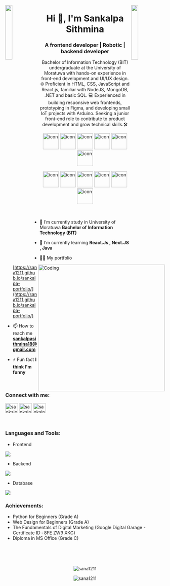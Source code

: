<img align="left" src="https://user-images.githubusercontent.com/65187002/144930161-2f783401-8d27-4fdf-a2f7-cc0ba32f1f1f.gif" width="21%" style="display:inline;"><img align="right" src="https://user-images.githubusercontent.com/65187002/144930161-2f783401-8d27-4fdf-a2f7-cc0ba32f1f1f.gif" width="21%" style="display:inline;">

<h1 align="center">Hi 👋, I'm Sankalpa Sithmina</h1>
<h3 align="center">A frontend developer | Robotic | backend developer</h3>
<p align="center">Bachelor of Information Technology (BIT) undergraduate at the University of Moratuwa with hands-on experience in front-end development and UI/UX design. 🌐 Proficient in HTML, CSS, JavaScript and React.js, familiar with NodeJS, MongoDB, .NET and basic SQL. 💻 Experienced in building responsive web frontends, prototyping in Figma, and developing small IoT projects with Arduino. Seeking a junior front-end role to contribute to product development and grow technical skills.🛠️</p>


<div align="center">
  <img src="https://techstack-generator.vercel.app/java-icon.svg" alt="icon" width="50" height="50" />
  <img src="https://techstack-generator.vercel.app/python-icon.svg" alt="icon" width="50" height="50" />
  <img src="https://techstack-generator.vercel.app/ts-icon.svg" alt="icon" width="50" height="50" />
  <img src="https://techstack-generator.vercel.app/js-icon.svg" alt="icon"width="50" height="50" />
  <img src="https://techstack-generator.vercel.app/react-icon.svg" alt="icon" width="50" height="50" />
 <img src="https://techstack-generator.vercel.app/mysql-icon.svg" alt="icon" width="50" height="50" />
</div>

<br>

<div align="center">
  <img src="https://techstack-generator.vercel.app/docker-icon.svg" alt="icon" width="50" height="50" />
  <img src="https://techstack-generator.vercel.app/aws-icon.svg" alt="icon" width="50" height="50" />
  <img src="https://techstack-generator.vercel.app/github-icon.svg" alt="icon" width="50" height="50" />
  <img src="https://techstack-generator.vercel.app/prettier-icon.svg" alt="icon" width="50" height="50" />
  <img src="https://techstack-generator.vercel.app/restapi-icon.svg" alt="icon" width="50" height="50" />
  <img src="https://techstack-generator.vercel.app/graphql-icon.svg" alt="icon" width="50" height="50" />
</div>

<img align="right" alt="Coding" width="400" src="https://user-images.githubusercontent.com/74038190/229223263-cf2e4b07-2615-4f87-9c38-e37600f8381a.gif">
<br><br>

- 🔭 I’m currently study in University of Moratuwa **Bachelor of Information Technology (BIT)**

- 🌱 I’m currently learning **React.Js , Next.JS , Java**

- 👨‍💻 My portfolio [https://sana1211.github.io/sankalpa-portfolio/](https://sana1211.github.io/sankalpa-portfolio/)

- 📫 How to reach me **sankalpasithmina18@gmail.com**

- ⚡ Fun fact **I think I'm funny**

<br>
<h3 align="left">Connect with me:</h3>
<p align="left">
<a href="https://linkedin.com/in/sankalpa-sithmina" target="blank"><img align="center" src="https://raw.githubusercontent.com/rahuldkjain/github-profile-readme-generator/master/src/images/icons/Social/linked-in-alt.svg" alt="sankalpa-sithmina" height="30" width="40" /></a>
<a href="https://fb.com/sankalpa sithmina" target="blank"><img align="center" src="https://raw.githubusercontent.com/rahuldkjain/github-profile-readme-generator/master/src/images/icons/Social/facebook.svg" alt="sankalpa sithmina" height="30" width="40" /></a>
<a href="https://www.instagram.com/sankalpa_sithmina" target="blank"><img align="center" src="https://raw.githubusercontent.com/rahuldkjain/github-profile-readme-generator/master/src/images/icons/Social/instagram.svg" alt="sankalpa_sithmina" height="30" width="40" /></a>
</p>
<br>

<h3 align="left">Languages and Tools:</h3>

- Frontend
<p align="left">
  <a href="https://skillicons.dev">
    <img src="https://skillicons.dev/icons?i=ts,js,react,nextjs,tailwind,html,css" />
  </a>
</p>

- Backend
<p align="left">
  <a href="https://skillicons.dev">
    <img src="https://skillicons.dev/icons?i=php,laravel,java,nodejs,py,spring,flask,fastapi,express,nestjs" />
  </a>
</p>

- Database
<p align="left">
  <a href="https://skillicons.dev">
    <img src="https://skillicons.dev/icons?i=mongodb,mysql,postgresql" />
  </a>
</p>

<h3 align="left">Achievements:</h3>

-  Python for Beginners (Grade A)
-  Web Design for Beginners (Grade A)
-  The Fundamentals of Digital Marketing (Google Digital Garage - Certificate ID : 8FE ZW9 XKG)
-  Diploma in MS Office (Grade C)
  
<br><br><br>

<div align="center">
  <p><img align="center" src="https://github-readme-stats.vercel.app/api/top-langs?username=sana1211&show_icons=true&locale=en&layout=compact" alt="sana1211" /></p>
  
  <p><img align="center" src="https://github-readme-streak-stats.herokuapp.com/?user=sana1211&" alt="sana1211" /></p>
</div>


